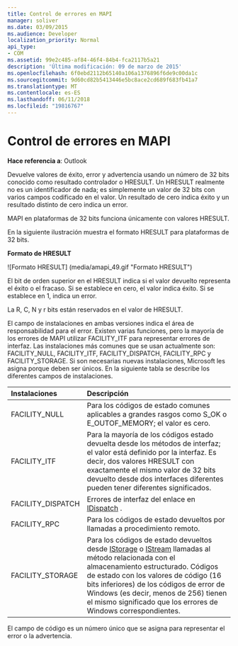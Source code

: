 ```yaml
---
title: Control de errores en MAPI
manager: soliver
ms.date: 03/09/2015
ms.audience: Developer
localization_priority: Normal
api_type:
- COM
ms.assetid: 99e2c485-af84-46f4-84b4-fca2117b5a21
description: 'Última modificación: 09 de marzo de 2015'
ms.openlocfilehash: 6f0ebd2112b65140a106a1376896f6de9c00da1c
ms.sourcegitcommit: 9d60cd82b5413446e5bc8ace2cd689f683fb41a7
ms.translationtype: MT
ms.contentlocale: es-ES
ms.lasthandoff: 06/11/2018
ms.locfileid: "19816767"
---
```

# <a name="error-handling-in-mapi"></a>Control de errores en MAPI

**Hace referencia a**: Outlook 
  
Devuelve valores de éxito, error y advertencia usando un número de 32 bits conocido como resultado controlador o HRESULT. Un HRESULT realmente no es un identificador de nada; es simplemente un valor de 32 bits con varios campos codificado en el valor. Un resultado de cero indica éxito y un resultado distinto de cero indica un error.
  
MAPI en plataformas de 32 bits funciona únicamente con valores HRESULT.
  
En la siguiente ilustración muestra el formato HRESULT para plataformas de 32 bits.
  
**Formato de HRESULT**
  
![Formato HRESULT] (media/amapi_49.gif "Formato HRESULT")
  
El bit de orden superior en el HRESULT indica si el valor devuelto representa el éxito o el fracaso. Si se establece en cero, el valor indica éxito. Si se establece en 1, indica un error.
  
La R, C, N y r bits están reservados en el valor de HRESULT.
  
El campo de instalaciones en ambas versiones indica el área de responsabilidad para el error. Existen varias funciones, pero la mayoría de los errores de MAPI utilizar FACILITY_ITF para representar errores de interfaz. Las instalaciones más comunes que se usan actualmente son: FACILITY_NULL, FACILITY_ITF, FACILITY_DISPATCH, FACILITY_RPC y FACILITY_STORAGE. Si son necesarias nuevas instalaciones, Microsoft les asigna porque deben ser únicos. En la siguiente tabla se describe los diferentes campos de instalaciones.
  
|Instalaciones|Descripción|
|:-----|:-----|
|FACILITY_NULL  <br/> |Para los códigos de estado comunes aplicables a grandes rasgos como S_OK o E_OUTOF_MEMORY; el valor es cero.  <br/> |
|FACILITY_ITF  <br/> |Para la mayoría de los códigos estado devuelta desde los métodos de interfaz; el valor está definido por la interfaz. Es decir, dos valores HRESULT con exactamente el mismo valor de 32 bits devuelto desde dos interfaces diferentes pueden tener diferentes significados.  <br/> |
|FACILITY_DISPATCH  <br/> |Errores de interfaz del enlace en [IDispatch](http://msdn.microsoft.com/en-us/library/ms221608.aspx) .  <br/> |
|FACILITY_RPC  <br/> |Para los códigos de estado devueltos por llamadas a procedimiento remoto.  <br/> |
|FACILITY_STORAGE  <br/> |Para los códigos de estado devueltos desde [IStorage](http://msdn.microsoft.com/en-us/library/aa380015%28VS.85%29.aspx) o [IStream](http://msdn.microsoft.com/en-us/library/aa380034%28VS.85%29.aspx) llamadas al método relacionada con el almacenamiento estructurado. Códigos de estado con los valores de código (16 bits inferiores) de los códigos de error de Windows (es decir, menos de 256) tienen el mismo significado que los errores de Windows correspondientes.  <br/> |
   
El campo de código es un número único que se asigna para representar el error o la advertencia.
  

